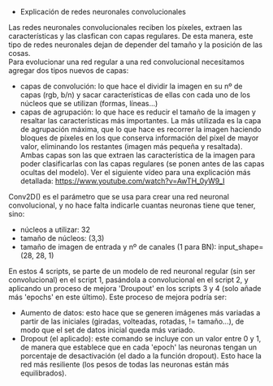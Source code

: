 * Explicación de redes neuronales convolucionales
  
Las redes neuronales convolucionales reciben los píxeles, extraen las características y las clasfican con capas regulares. De esta manera, este tipo de redes neuronales dejan de depender del tamaño y la posición de las cosas.  
Para evolucionar una red regular a una red convolucional necesitamos agregar dos tipos nuevos de capas:
- capas de convolución: lo que hace el dividir la imagen en su nº de capas (rgb, b/n) y sacar características de ellas con cada uno de los núcleos que se utilizan (formas, líneas...)
- capas de agrupación: lo que hace es reducir el tamaño de la imagen y resaltar las características más importantes. La más utilizada es la capa de agrupación máxima, que lo que hace es recorrer la imagen haciendo bloques de píxeles en los que conserva información del píxel de mayor valor, eliminando los restantes (imagen más pequeña y resaltada).  
Ambas capas son las que extraen las característica de la imagen para poder clasificarlas con las capas regulares (se ponen antes de las capas ocultas del modelo). Ver el siguiente vídeo para una explicación más detallada: https://www.youtube.com/watch?v=AwTH_0yW9_I  
  
Conv2D() es el parámetro que se usa para crear una red neuronal convolucional, y no hace falta indicarle cuantas neuronas tiene que tener, sino:
- núcleos a utilizar: 32
- tamaño de núcleos: (3,3)
- tamaño de imagen de entrada y nº de canales (1 para BN): input_shape=(28, 28, 1)
  
En estos 4 scripts, se parte de un modelo de red neuronal regular (sin ser convolucional) en el script 1, pasándola a convolucional en el script 2, y aplicando un proceso de mejora 'Droupout' en los scripts 3 y 4 (solo añade más 'epochs' en este último). Este proceso de mejora podría ser:
- Aumento de datos: esto hace que se generen imágenes más variadas a partir de las iniciales (giradas, volteadas, rotadas, != tamaño...), de modo que el set de datos inicial queda más variado.
- Dropout (el aplicado): este comando se incluye con un valor entre 0 y 1, de manera que establece que en cada 'epoch' las neuronas tengan un porcentaje de desactivación (el dado a la función dropout). Esto hace la red más resiliente (los pesos de todas las neuronas están más equilibrados).
